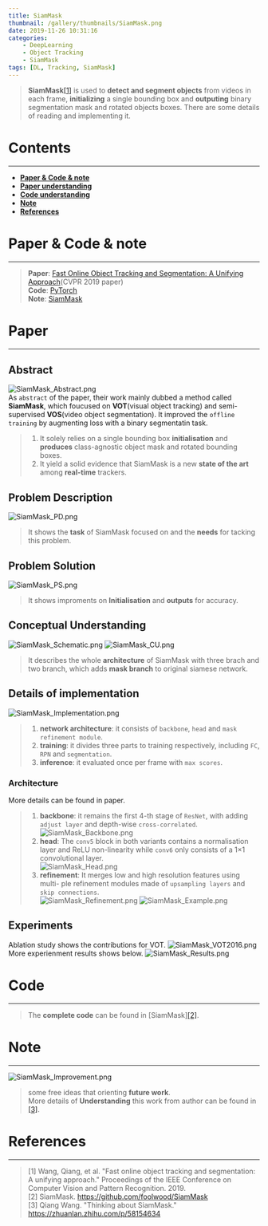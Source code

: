 ```yaml
---
title: SiamMask
thumbnail: /gallery/thumbnails/SiamMask.png
date: 2019-11-26 10:31:16
categories:
    - DeepLearning
    - Object Tracking
    - SiamMask
tags: [DL, Tracking, SiamMask]
---
```


> **SiamMask**[[1]](http://openaccess.thecvf.com/content_CVPR_2019/papers/Wang_Fast_Online_Object_Tracking_and_Segmentation_A_Unifying_Approach_CVPR_2019_paper.pdf) is used to **detect and segment objects** from videos in each frame, **initializing** a single bounding box and **outputing** binary segmentation mask and rotated objects boxes. There are some details of reading and implementing it. 
<!-- more -->

# Contents
---
- **[Paper & Code & note](#Paper&Code&note)**
- **[Paper understanding](#Paper)**
- **[Code understanding](#Code)**
- **[Note](#Note)**
- **[References](#References)**

# Paper & Code & note
---
> **Paper**: [Fast Online Object Tracking and Segmentation: A Unifying Approach](http://openaccess.thecvf.com/content_CVPR_2019/papers/Wang_Fast_Online_Object_Tracking_and_Segmentation_A_Unifying_Approach_CVPR_2019_paper.pdf)(CVPR 2019 paper)  
> **Code**: [PyTorch](https://github.com/foolwood/SiamMask)  
> **Note**: [SiamMask](https://github.com/Gojay001/DeepLearning-pwcn/tree/master/Tracking/SiamMask/Note)

# Paper
---
## Abstract
![SiamMask_Abstract.png](https://i.loli.net/2019/11/27/GoOd5IRwKBQHZhT.png)    
As `abstract` of the paper, their work mainly dubbed a method called **SiamMask**, which foucused on **VOT**(visual object tracking) and semi-supervised **VOS**(video object segmentation). It improved the `offline training` by augmenting loss with a binary segmentatin task.   
> 1. It solely relies on a single bounding box **initialisation** and **produces** class-agnostic object mask and rotated bounding boxes.  
> 2. It yield a solid evidence that SiamMask is a new **state of the art** among **real-time** trackers.

## Problem Description
![SiamMask_PD.png](https://i.loli.net/2019/11/27/rKdO8AiWwNCIzLH.png) 
> It shows the **task** of SiamMask focused on and the **needs** for tacking this problem.

## Problem Solution
![SiamMask_PS.png](https://i.loli.net/2019/11/27/CaObXSwIFGtfEi6.png)  
> It shows improments on **Initialisation** and **outputs** for accuracy.  

## Conceptual Understanding  
![SiamMask_Schematic.png](https://i.loli.net/2020/01/03/xIu8fhOiVRpWDlc.png)
![SiamMask_CU.png](https://i.loli.net/2019/11/27/YoH1sdPFzbQnc3N.png)  
> It describes the whole **architecture** of SiamMask with three brach and two branch, which adds **mask branch** to original siamese network.

## Details of implementation
![SiamMask_Implementation.png](https://i.loli.net/2019/11/27/rinPNk4UtOSJ7Zf.png)   
> 1. **network architecture**: it consists of `backbone`, `head` and `mask refinement module`.  
> 2. **training**: it divides three parts to training respectively, including `FC`, `RPN` and `segmentation`.  
> 3. **inference**: it evaluated once per frame with `max scores`.  

### Architecture
More details can be found in paper.
> 1. **backbone**: it remains the first 4-th stage of `ResNet`, with adding `adjust layer` and depth-wise `cross-correlated`.  
![SiamMask_Backbone.png](https://i.loli.net/2020/01/03/xu1Um6jrt7NDByk.png)
> 2. **head**: The `conv5` block in both variants contains a normalisation layer and ReLU non-linearity while `conv6` only consists of a 1×1 convolutional layer.  
![SiamMask_Head.png](https://i.loli.net/2020/01/03/qw1PkeFBaDiAfxK.png)
> 3. **refinement**: It merges low and high resolution features using multi- ple refinement modules made of `upsampling layers` and `skip connections`.  
![SiamMask_Refinement.png](https://i.loli.net/2020/01/03/RvQENIfnAW4yFba.png)
![SiamMask_Example.png](https://i.loli.net/2020/01/03/JuihvjsC4rFbnAo.png)

## Experiments
Ablation study shows the contributions for VOT.
![SiamMask_VOT2016.png](https://i.loli.net/2020/01/03/oRuWZHq9GcIrCEf.png)
More experienment results shows below.
![SiamMask_Results.png](https://i.loli.net/2020/01/03/qH3TDVCeyZGBj65.png)

# Code
---
> The **complete code** can be found in [SiamMask][[2]](https://github.com/foolwood/SiamMask). 

# Note
---
![SiamMask_Improvement.png](https://i.loli.net/2020/01/02/lupaxeJ4N7L5gXq.png)
> some free ideas that orienting **future work**.  
> More details of **Understanding** this work from author can be found in [[3]](https://zhuanlan.zhihu.com/p/58154634). 

# References
---
> [1] Wang, Qiang, et al. "Fast online object tracking and segmentation: A unifying approach." Proceedings of the IEEE Conference on Computer Vision and Pattern Recognition. 2019.  
> [2] SiamMask. https://github.com/foolwood/SiamMask  
> [3] Qiang Wang. "Thinking about SiamMask." https://zhuanlan.zhihu.com/p/58154634